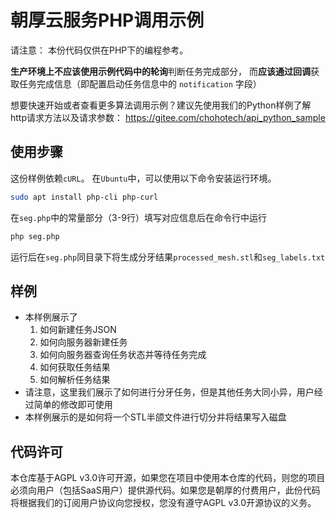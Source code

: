 # 朝厚云服务PHP调用示例

请注意： 本份代码仅供在PHP下的编程参考。

**生产环境上不应该使用示例代码中的轮询**判断任务完成部分，
而**应该通过回调**获取任务完成信息（即配置启动任务信息中的 `notification` 字段）

想要快速开始或者查看更多算法调用示例？建议先使用我们的Python样例了解http请求方法以及请求参数： https://gitee.com/chohotech/api_python_sample


## 使用步骤

这份样例依赖`cURL`。 在`Ubuntu`中，可以使用以下命令安装运行环境。

```bash
sudo apt install php-cli php-curl
```

在`seg.php`中的常量部分（3-9行）填写对应信息后在命令行中运行

```bash
php seg.php
```

运行后在`seg.php`同目录下将生成分牙结果`processed_mesh.stl`和`seg_labels.txt`

## 样例

- 本样例展示了
  1. 如何新建任务JSON
  2. 如何向服务器新建任务
  3. 如何向服务器查询任务状态并等待任务完成
  4. 如何获取任务结果
  5. 如何解析任务结果
- 请注意，这里我们展示了如何进行分牙任务，但是其他任务大同小异，用户经过简单的修改即可使用
- 本样例展示的是如何将一个STL半颌文件进行切分并将结果写入磁盘

## 代码许可

本仓库基于AGPL v3.0许可开源，如果您在项目中使用本仓库的代码，则您的项目必须向用户（包括SaaS用户）提供源代码。如果您是朝厚的付费用户，此份代码将根据我们的订阅用户协议向您授权，您没有遵守AGPL v3.0开源协议的义务。